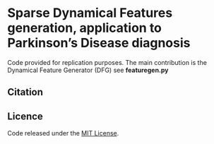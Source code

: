# Sparse Dynamical Features generation, application to Parkinson’s Disease diagnosis
Code provided for replication purposes. The main contribution is the Dynamical Feature Generator (DFG) see **featuregen.py**

## Citation

## Licence 
Code released under the [MIT License](https://github.com/HoussemMEG/PhD_EEG/blob/main/LICENSE).
